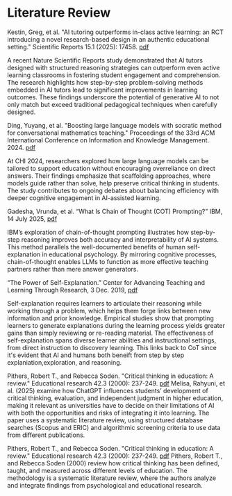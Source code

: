 # Literature Review

Kestin, Greg, et al. "AI tutoring outperforms in-class active learning: an RCT introducing a novel research-based design in an authentic educational setting." Scientific Reports 15.1 (2025): 17458.
[pdf](https://www.nature.com/articles/s41598-025-97652-6)

A recent Nature Scientific Reports study demonstrated that AI tutors designed with structured reasoning strategies can outperform even active learning classrooms in fostering student engagement and comprehension.
The research highlights how step-by-step problem-solving methods embedded in AI tutors lead to significant improvements in learning outcomes.
These findings underscore the potential of generative AI to not only match but exceed traditional pedagogical techniques when carefully designed.

Ding, Yuyang, et al. "Boosting large language models with socratic method for conversational mathematics teaching." Proceedings of the 33rd ACM International Conference on Information and Knowledge Management. 2024.
[pdf](https://dl.acm.org/doi/abs/10.1145/3627673.3679881)

At CHI 2024, researchers explored how large language models can be tailored to support education without encouraging overreliance on direct answers.
Their findings emphasize that scaffolding approaches, where models guide rather than solve, help preserve critical thinking in students.
The study contributes to ongoing debates about balancing efficiency with deeper cognitive engagement in AI-assisted learning.

Gadesha, Vrunda, et al. “What Is Chain of Thought (COT) Prompting?” IBM, 14 July 2025, 
[pdf](https://www.ibm.com/think/topics/chain-of-thoughts)

IBM’s exploration of chain-of-thought prompting illustrates how step-by-step reasoning improves both accuracy and interpretability of AI systems.
This method parallels the well-documented benefits of human self-explanation in educational psychology.
By mirroring cognitive processes, chain-of-thought enables LLMs to function as more effective teaching partners rather than mere answer generators.

“The Power of Self-Explanation.” Center for Advancing Teaching and Learning Through Research, 3 Dec. 2019, 
[pdf](https://learning.northeastern.edu/the-power-of-self-explanation/)

Self-explanation requires learners to articulate their reasoning while working through a problem, which helps them forge links between new information and prior knowledge.
Empirical studies show that prompting learners to generate explanations during the learning process yields greater gains than simply reviewing or re-reading material.
The effectiveness of self-explanation spans diverse learner abilities and instructional settings, from direct instruction to discovery learning.
This links back to CoT since it's evident that AI and humans both beneift from step by step explaniation,exploration, and reasoning.

Pithers, Robert T., and Rebecca Soden. "Critical thinking in education: A review." Educational research 42.3 (2000): 237-249.
[pdf](https://www.tandfonline.com/doi/abs/10.1080/001318800440579)
Melisa, Rahyuni, et al. (2025) examine how ChatGPT influences students’ development of critical thinking, evaluation, and independent judgment in higher education, making it 
relevant as universities have to decide on their limitations of AI with both the opportunities and risks of integrating it into learning. The paper uses a systematic literature 
review, using structured database searches (Scopus and ERIC) and algorithmic screening criteria to use data from different publications.


Pithers, Robert T., and Rebecca Soden. "Critical thinking in education: A review." Educational research 42.3 (2000): 237-249.
[pdf](https://www.tandfonline.com/doi/abs/10.1080/001318800440579?casa_token=Vp5pgv1_OlkAAAAA:CJISdbN5cp1w1L0sEMG5dHCVasGKpRwVWVDiBzoPC4rtJ7P2hp7nVkjy7KmxyPB6PXfPgUoNavQw6Q)
Pithers, Robert T., and Rebecca Soden (2000) review how critical thinking has been defined, taught, and measured across different levels of education. The methodology is a 
systematic literature review, where the authors analyze and integrate findings from psychological and educational research.
